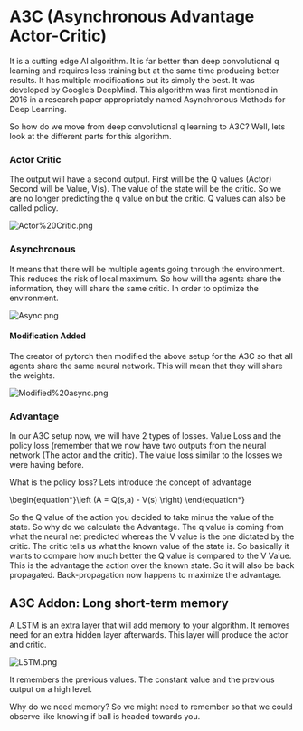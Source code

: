 # A3C (Asynchronous Advantage Actor-Critic)

It is a cutting edge AI algorithm. It is far better than deep convolutional q learning and requires less training but at the same time producing better results. It has multiple modifications but its simply the best. It was developed by Google’s DeepMind. This algorithm was first mentioned in 2016 in a research paper appropriately named Asynchronous Methods for Deep Learning.

So how do we move from deep convolutional q learning to A3C? Well, lets look at the different parts for this algorithm.

### Actor Critic

The output will have a second output. First will be the Q values (Actor) Second will be Value, V(s). The value of the state will be the critic. So we are no longer predicting the q value on but the critic. Q values can also be called policy.

![Actor%20Critic.png](attachment:Actor%20Critic.png)

### Asynchronous

It means that there will be multiple agents going through the environment. This reduces the risk of local maximum. So how will the agents share the information, they will share the same critic. In order to optimize the environment.

![Async.png](attachment:Async.png)

#### Modification Added 

The creator of pytorch then modified the above setup for the A3C so that all agents share the same neural network. This will mean that they will share the weights.

![Modified%20async.png](attachment:Modified%20async.png)

### Advantage

In our A3C setup now, we will have 2 types of losses. Value Loss and the policy loss (remember that we now have two outputs from the neural network (The actor and the critic). The value loss similar to the losses we were having before. 

What is the policy loss? Lets introduce the concept of advantage

\begin{equation*}\left (A = Q(s,a) - V(s) \right) \end{equation*}

So the Q value of the action you decided to take minus the value of the state. So why do we calculate the Advantage. The q value is coming from what the neural net predicted whereas the V value is the one dictated by the critic. The critic tells us what the known value of the state is. So basically it wants to compare how much better the Q value is compared to the V Value. This is the advantage the action over the known state. So it will also be back propagated. Back-propagation now happens to maximize the advantage.

## A3C Addon: Long short-term memory

A LSTM is an extra layer that will add memory to your algorithm. It removes need for an extra hidden layer afterwards. This layer will produce the actor and critic.

![LSTM.png](attachment:LSTM.png)

It remembers the previous values. The constant value and the previous output on a high level.

Why do we need memory? So we might need to remember so that we could observe like knowing if ball is headed towards you.


